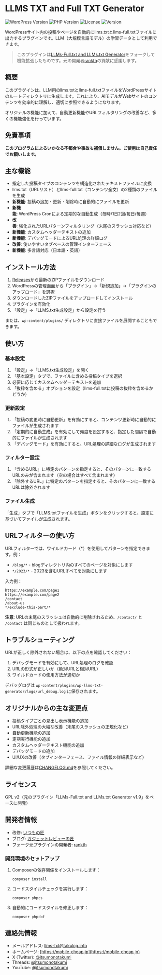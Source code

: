 # LLMS TXT and Full TXT Generator

![WordPress Version](https://img.shields.io/badge/WordPress-5.0%2B-blue)
![PHP Version](https://img.shields.io/badge/PHP-7.0%2B-purple)
![License](https://img.shields.io/badge/License-GPL%20v2-green)
![Version](https://img.shields.io/badge/Version-2.0-orange)

WordPressサイト内の投稿やページを自動的にllms.txtとllms-full.txtファイルに出力するプラグインです。LLM（大規模言語モデル）の学習データとして利用できます。

> このプラグインは[LLMs-Full.txt and LLMs.txt Generator](https://wordpress.org/plugins/llms-full-txt-generator/)をフォークして機能拡張したものです。元の開発者[rankth](https://profiles.wordpress.org/rankth/)の貢献に感謝します。


## 概要

このプラグインは、LLM用のllms.txtとllms-full.txtファイルをWordPressサイトのルートディレクトリに生成します。これにより、AIモデルがWebサイトのコンテンツを効率的に理解し、適切に参照できるようになります。

オリジナルの機能に加えて、自動更新機能やURLフィルタリングの改善など、多くの機能強化を行っています。

## 免責事項

**このプログラムによるいかなる不都合や事故も補償しません。ご使用は自己責任でお願いします。**

## 主な機能

- 指定した投稿タイプのコンテンツを構造化されたテキストファイルに変換
- llms.txt（URLリスト）とllms-full.txt（コンテンツ全文）の2種類のファイルを生成
- **新機能**: 投稿の追加・更新・削除時に自動的にファイルを更新
- **新機能**: WordPress Cronによる定期的な自動生成（毎時/1日2回/毎日/毎週）
- **改善**: 強化されたURLパターンフィルタリング（末尾のスラッシュ対応など）
- **新機能**: カスタムヘッダーテキストの追加
- **新機能**: デバッグモードによるURL処理の詳細ログ
- **改善**: 使いやすいタブベースの管理インターフェース
- **新機能**: 多言語対応（日本語・英語）

## インストール方法

1. [Releases](https://github.com/itsumonotakumi/wp-llms-txt-generator/releases)から最新のZIPファイルをダウンロード
2. WordPressの管理画面から「プラグイン」→「新規追加」→「プラグインのアップロード」を選択
3. ダウンロードしたZIPファイルをアップロードしてインストール
4. プラグインを有効化
5. 「設定」→「LLMS.txt生成設定」から設定を行う

または、`wp-content/plugins/` ディレクトリに直接ファイルを展開することもできます。

## 使い方

### 基本設定

1. 「設定」→「LLMS.txt生成設定」を開く
2. 「基本設定」タブで、ファイルに含める投稿タイプを選択
3. 必要に応じてカスタムヘッダーテキストを追加
4. 「抜粋を含める」オプションを設定（llms-full.txtに投稿の抜粋を含めるかどうか）

### 更新設定

1. 「投稿の変更時に自動更新」を有効にすると、コンテンツ更新時に自動的にファイルが生成されます
2. 「定期的に自動生成」を有効にして頻度を設定すると、指定した間隔で自動的にファイルが生成されます
3. 「デバッグモード」を有効にすると、URL処理の詳細なログが生成されます

### フィルター設定

1. 「含めるURL」に特定のパターンを指定すると、そのパターンに一致するURLのみが含まれます（空の場合はすべて含まれます）
2. 「除外するURL」に特定のパターンを指定すると、そのパターンに一致するURLは除外されます

### ファイル生成

「生成」タブで「LLMS.txtファイルを生成」ボタンをクリックすると、設定に基づいてファイルが生成されます。

## URLフィルターの使い方

URLフィルターでは、ワイルドカード（*）を使用してパターンを指定できます。例：

- `/blog/*` - blogディレクトリ内のすべてのページを対象にします
- `*/2023/*` - 2023を含むURLすべてを対象にします

入力例：
```
https://example.com/page1
https://example.com/page2
/contact
/about-us
*/exclude-this-part/*
```

**注意**: URLの末尾のスラッシュは自動的に削除されるため、`/contact/` と `/contact` は同じものとして扱われます。

## トラブルシューティング

URLが正しく除外されない場合は、以下の点を確認してください：

1. デバッグモードを有効にして、URL処理のログを確認
2. URLの形式が正しいか（絶対URLと相対URL）
3. ワイルドカードの使用方法が適切か

デバッグログは `wp-content/plugins/wp-llms-txt-generator/logs/url_debug.log` に保存されます。

## オリジナルからの主な変更点

- 投稿タイプごとの見出し表示機能の追加
- URL除外処理の大幅な改善（末尾のスラッシュの正規化など）
- 自動更新機能の追加
- 定期実行機能の追加
- カスタムヘッダーテキスト機能の追加
- デバッグモードの追加
- UI/UXの改善（タブインターフェース、ファイル情報の詳細表示など）

詳細な変更履歴は[CHANGELOG.md](CHANGELOG.md)を参照してください。

## ライセンス

GPL v2（元のプラグイン「LLMs-Full.txt and LLMs.txt Generator v1.9」をベースに開発）

## 開発者情報

- 改修: [いつもの匠](https://twitter.com/itsumonotakumi)
- ブログ: [ガジェットレビューの匠](https://mobile-cheap.jp)
- フォーク元プラグインの開発者: [rankth](https://profiles.wordpress.org/rankth/)

### 開発環境のセットアップ

1. Composerの依存関係をインストールします：
   ```
   composer install
   ```

2. コードスタイルチェックを実行します：
   ```
   composer phpcs
   ```

3. 自動的にコードスタイルを修正します：
   ```
   composer phpcbf
   ```

## 連絡先情報

- メールアドレス: [llms-txt@takulog.info](mailto:llms-txt@takulog.info)
- ホームページ: [https://mobile-cheap.jp](https://mobile-cheap.jp)
- X (Twitter): [@itsumonotakumi](https://x.com/itsumonotakumi)
- Threads: [@itsumonotakumi](https://www.threads.net/@itsumonotakumi)
- YouTube: [@itsumonotakumi](https://www.youtube.com/@itsumonotakumi)
